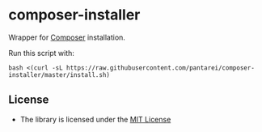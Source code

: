 composer-installer
======================

Wrapper for [Composer](https://getcomposer.org/) installation.

Run this script with:

    bash <(curl -sL https://raw.githubusercontent.com/pantarei/composer-installer/master/install.sh)

License
-------

-   The library is licensed under the [MIT
    License](http://opensource.org/licenses/MIT)
